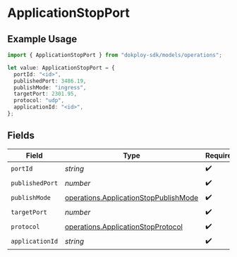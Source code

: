 # ApplicationStopPort

## Example Usage

```typescript
import { ApplicationStopPort } from "dokploy-sdk/models/operations";

let value: ApplicationStopPort = {
  portId: "<id>",
  publishedPort: 3486.19,
  publishMode: "ingress",
  targetPort: 2301.95,
  protocol: "udp",
  applicationId: "<id>",
};
```

## Fields

| Field                                                                                          | Type                                                                                           | Required                                                                                       | Description                                                                                    |
| ---------------------------------------------------------------------------------------------- | ---------------------------------------------------------------------------------------------- | ---------------------------------------------------------------------------------------------- | ---------------------------------------------------------------------------------------------- |
| `portId`                                                                                       | *string*                                                                                       | :heavy_check_mark:                                                                             | N/A                                                                                            |
| `publishedPort`                                                                                | *number*                                                                                       | :heavy_check_mark:                                                                             | N/A                                                                                            |
| `publishMode`                                                                                  | [operations.ApplicationStopPublishMode](../../models/operations/applicationstoppublishmode.md) | :heavy_check_mark:                                                                             | N/A                                                                                            |
| `targetPort`                                                                                   | *number*                                                                                       | :heavy_check_mark:                                                                             | N/A                                                                                            |
| `protocol`                                                                                     | [operations.ApplicationStopProtocol](../../models/operations/applicationstopprotocol.md)       | :heavy_check_mark:                                                                             | N/A                                                                                            |
| `applicationId`                                                                                | *string*                                                                                       | :heavy_check_mark:                                                                             | N/A                                                                                            |